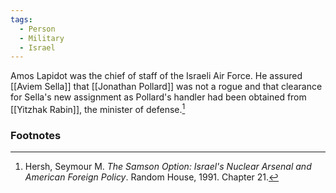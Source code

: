 ```yaml
---
tags:
  - Person
  - Military
  - Israel
---
```

Amos Lapidot was the chief of staff of the Israeli Air Force. He assured [[Aviem Sella]] that [[Jonathan Pollard]] was not a rogue and that clearance for Sella's new assignment as Pollard's handler had been obtained from [[Yitzhak Rabin]], the minister of defense.[^1]

### Footnotes

[^1]: Hersh, Seymour M. *The Samson Option: Israel's Nuclear Arsenal and American Foreign Policy*. Random House, 1991. Chapter 21.